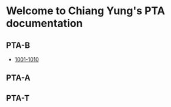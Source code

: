 # Welcome to Chiang Yung's PTA documentation

## PTA-B
- [1001-1010](docs/PTA-B-1001-1010.md)

## PTA-A

## PTA-T
